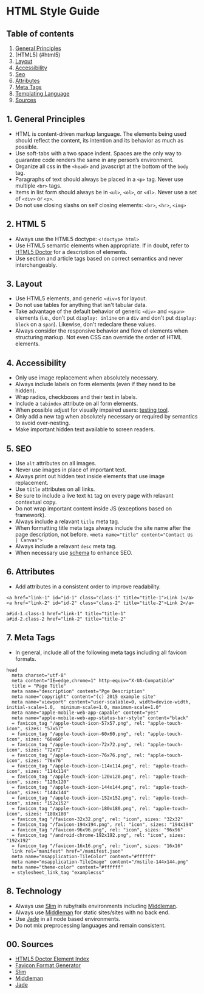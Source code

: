 # HTML Style Guide

## Table of contents

1.  [General Principles](#principles)
2.  [HTML5] (#html5)
3.  [Layout](#layout)
4.  [Accessibility](#accessibility)
5.  [Seo](#seo)
6.  [Attributes](#attributes)
7.  [Meta Tags](#meta)
8.  [Templating Language](#templating)
00. [Sources](#sources)

<a name="principles"></a>
## 1. General Principles

* HTML is content-driven markup language. The elements being used should reflect the content, its intention and its behavior as much as possible.
* Use soft-tabs with a two space indent. Spaces are the only way to guarantee code renders the same in any person’s environment.
* Organize all css in the `<head>` and javascript at the bottom of the `body` tag.
* Paragraphs of text should always be placed in a `<p>` tag. Never use multiple `<br>` tags.
* Items in list form should always be in `<ul>`, `<ol>`, or `<dl>`. Never use a set of `<div>` or `<p>`.
* Do not use closing slashs on self closing elements: `<br>`, `<hr>`, `<img>`

<a name="html5"></a>
## 2. HTML 5

* Always use the HTML5 doctype: `<!doctype html>`
* Use HTML5 semantic elements when appropriate. If in doubt, refer to [HTML5 Doctor](http://html5doctor.com/element-index/) for a description of elements.
* Use section and article tags based on correct semantics and never interchangeably.

<a name="layout"></a>
## 3. Layout

* Use HTML5 elements, and generic `<div>`s for layout.
* Do not use tables for anything that isn't tabular data.
* Take advantage of the default behavior of generic `<div>` and `<span>` elements (i.e., don't put `display: inline` on a `div` and don't put `display: block` on a `span`). Likewise, don't redeclare these values.
* Always consider the responsive behavior and flow of elements when structuring markup. Not even CSS can override the order of HTML elements.
  
<a name="accessibility"></a>
## 4. Accessibility

* Only use image replacement when absolutely necessary.
* Always include labels on form elements (even if they need to be hidden).
* Wrap radios, checkboxes and their text in labels.
* Include a `tabindex` attribute on all form elements.
* When possible adjust for visually impaired users: [testing tool](https://chrome.google.com/webstore/search/NoCoffee%20Vision%20Simulator?hl=en&gl=US).
* Only add a new tag when absolutely necessary or required by semantics to avoid over-nesting.
* Make important hidden text available to screen readers.

<a name="seo"></a>
## 5. SEO

* Use `alt` attributes on all images.
* Never use images in place of important text.
* Always print out hidden text inside elements that use image replacement.
* Use `title` attributes on all links.
* Be sure to include a live text `h1` tag on every page with relavant contextual copy.
* Do not wrap important content inside JS (exceptions based on framework).
* Always include a relavant `title` meta tag.
* When formatting title meta tags always include the site name after the page description, not before. `<meta name="title" content="Contact Us | Canvas">`
* Always include a relavant `desc` meta tag.
* When necessary use [schema](http://schema.org/) to enhance SEO.

<a name="attributes"></a>
## 6. Attributes

* Add attributes in a consistent order to improve readability.
```
<a href="link-1" id="id-1" class="class-1" title="title-1">Link 1</a>
<a href="link-2" id="id-2" class="class-2" title="title-2">Link 2</a>

a#id-1.class-1 href="link-1" title="title-1"
a#id-2.class-2 href="link-2" title="title-2"
```

<a name="meta"></a>
## 7. Meta Tags

* In general, include all of the following meta tags including all favicon formats.
```
head
  meta charset="utf-8"
  meta content="IE=edge,chrome=1" http-equiv="X-UA-Compatible"
  title = "Page Title"
  meta name="description" content="Pge Description"
  meta name="copyright" content="(c) 2015 example site"
  meta name="viewport" content="user-scalable=0, width=device-width, initial-scale=1.0,  minimum-scale=1.0, maximum-scale=1.0"
  meta name="apple-mobile-web-app-capable" content="yes"
  meta name="apple-mobile-web-app-status-bar-style" content="black"
  = favicon_tag "/apple-touch-icon-57x57.png", rel: "apple-touch-icon", sizes: "57x57"
  = favicon_tag "/apple-touch-icon-60x60.png", rel: "apple-touch-icon", sizes: "60x60"
  = favicon_tag "/apple-touch-icon-72x72.png", rel: "apple-touch-icon", sizes: "72x72"
  = favicon_tag "/apple-touch-icon-76x76.png", rel: "apple-touch-icon", sizes: "76x76"
  = favicon_tag "/apple-touch-icon-114x114.png", rel: "apple-touch-icon", sizes: "114x114"
  = favicon_tag "/apple-touch-icon-120x120.png", rel: "apple-touch-icon", sizes: "120x120"
  = favicon_tag "/apple-touch-icon-144x144.png", rel: "apple-touch-icon", sizes: "144x144"
  = favicon_tag "/apple-touch-icon-152x152.png", rel: "apple-touch-icon", sizes: "152x152"
  = favicon_tag "/apple-touch-icon-180x180.png", rel: "apple-touch-icon", sizes: "180x180"
  = favicon_tag "/favicon-32x32.png", rel: "icon", sizes: "32x32"
  = favicon_tag "/favicon-194x194.png", rel: "icon", sizes: "194x194"
  = favicon_tag "/favicon-96x96.png", rel: "icon", sizes: "96x96"
  = favicon_tag "/android-chrome-192x192.png", rel: "icon", sizes: "192x192"
  = favicon_tag "/favicon-16x16.png", rel: "icon", sizes: "16x16"
  link rel="manifest" href="/manifest.json"
  meta name="msapplication-TileColor" content="#ffffff"
  meta name="msapplication-TileImage" content="/mstile-144x144.png"
  meta name="theme-color" content="#ffffff"
  = stylesheet_link_tag "examplecss"
```

<a name="templating"></a>
## 8. Technology

* Always use [Slim](http://slim-lang.com/) in ruby/rails environments including [Middleman](https://middlemanapp.com/).
* Always use [Middleman](https://middlemanapp.com/) for static sites/sites with no back end.
* Use [Jade](http://naltatis.github.io/jade-syntax-docs/) in all node based environments.
* Do not mix preprocessing languages and remain consistent.

<a name="sources"></a>
## 00. Sources

* [HTML5 Doctor Element Index](http://html5doctor.com/element-index/)
* [Favicon Format Generator](http://realfavicongenerator.net/)
* [Slim](http://slim-lang.com/)
* [Middleman](https://middlemanapp.com/)
* [Jade](http://naltatis.github.io/jade-syntax-docs/)
